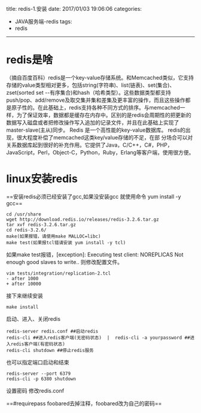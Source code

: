 title: redis-1.安装
date: 2017/01/03 19:06:06
categories:
- JAVA服务端-redis
tags:
- redis
---

# redis是啥
（摘自百度百科）redis是一个key-value存储系统。和Memcached类似，它支持存储的value类型相对更多，包括string(字符串)、list(链表)、set(集合)、zset(sorted set --有序集合)和hash（哈希类型）。这些数据类型都支持push/pop、add/remove及取交集并集和差集及更丰富的操作，而且这些操作都是原子性的。在此基础上，redis支持各种不同方式的排序。与memcached一样，为了保证效率，数据都是缓存在内存中。区别的是redis会周期性的把更新的数据写入磁盘或者把修改操作写入追加的记录文件，并且在此基础上实现了master-slave(主从)同步。
Redis 是一个高性能的key-value数据库。 redis的出现，很大程度补偿了memcached这类key/value存储的不足，在部 分场合可以对关系数据库起到很好的补充作用。它提供了Java，C/C++，C#，PHP，JavaScript，Perl，Object-C，Python，Ruby，Erlang等客户端，使用很方便。

# linux安装redis
==安装redis必须已经安装了gcc,如果没安装gcc 就使用命令 yum install -y gcc==

```
cd /usr/share
wget http://download.redis.io/releases/redis-3.2.6.tar.gz
tar xvf redis-3.2.6.tar.gz
cd redis-3.2.6/
make(如果报错，请使用make MALLOC=libc)
make test(如果报tcl错请安装 yum install -y tcl)
```
如果make test报错，[exception]: Executing test client: NOREPLICAS Not enough good slaves to write..
则修改配置文件。

```
vim tests/integration/replication-2.tcl
- after 1000
+ after 10000
```
接下来继续安装

```
make install
```
启动、进入、关闭redis

```
redis-server redis.conf ##启动redis
redis-cli ##进入redis客户端(无密码状态)  |  redis-cli -a yourpassword ##进入redis客户端(有密码状态)
redis-cli shutdown ##停止redis服务
```
也可以指定端口启动和结束

```
redis-server --port 6379
redis-cli -p 6380 shutdown
```
设置密码
修改redis.conf

==#requirepass foobared去掉注释，foobared改为自己的密码==



